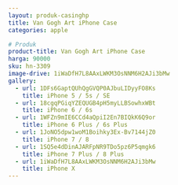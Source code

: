 ```yaml
---
layout: produk-casinghp
title: Van Gogh Art iPhone Case
categories: apple

# Produk
product-title: Van Gogh Art iPhone Case
harga: 90000
sku: hn-3309
image-drive: 1iWaDfH7L8AAxLWKM3OsNNM6H2AJi3bMw
gallery:
  - url: 1DFs6GaptQUhQgGVQP0AJbuLIDyyFO8Ks
    title: iPhone 5 / 5s / SE
  - url: 18cgqPGiqYZEQUGB4pH5myLLBSowhxWBt
    title: iPhone 6 / 6s
  - url: 1WFZn9mIE6CCd4aQpiI2En7BIQkK6Q9or
    title: iPhone 6 Plus / 6s Plus
  - url: 1JoNO5dpw1woM1Boihky3Ex-Bv7144jZ0
    title: iPhone 7 / 8
  - url: 1SQ5e4dDinAJARFpNR9TDo5pz6P5qmgk6
    title: iPhone 7 Plus / 8 Plus
  - url: 1iWaDfH7L8AAxLWKM3OsNNM6H2AJi3bMw
    title: iPhone X
---
```

